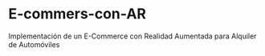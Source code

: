 # E-commers-con-AR
Implementación de un E-Commerce con Realidad Aumentada para Alquiler de Automóviles
